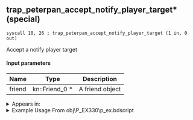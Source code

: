 ## trap_peterpan_accept_notify_player_target* (special)

`syscall 10, 26 ; trap_peterpan_accept_notify_player_target (1 in, 0 out)`

Accept a notify player target

#### Input parameters
| Name | Type | Description
|------|------|------------
| friend   | kn::Friend_0 *   | A friend object




<details>
	<summary>Appears in:</summary>
| filename | Entity (obj)
|----------|-------------
| obj\P_EX330\p_ex.bdscript       | ((P) Peter Pan)          

</details>

<details>
	<summary>Example Usage From obj\P_EX330\p_ex.bdscript</summary>
```
L6806:
 popToSp 0
 pushImm 0
 popToSpVal 28
 pushImm 0
 popToSpVal 32
 pushFromFSp 0
 syscall 10, 26 ; trap_peterpan_accept_notify_player_target (1 in, 0 out)
 ret
```
</details>

